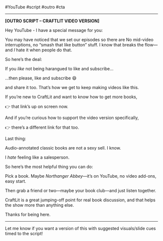 #YouTube #script #outro #cta 

---

**[OUTRO SCRIPT – CRAFTLIT VIDEO VERSION]**

  Hey YouTube - I have a special message for you:
  
You may have noticed that we set our episodes so there are No mid-video interruptions, no “smash that like button” stuff. I know that breaks the flow—and _I_ hate it when people do that.

So here’s the deal:

If you _like_ not being harangued to like and subscribe…

…then please, like and subscribe 😄

and share it too. That’s how we get to keep making videos like this.

  

If you’re new to CraftLit and want to know how to get more books,

👉 that link’s up on screen now.

  

And if you’re curious how to support the video version specifically,

👉 there’s a different link for that too.

  

Last thing:

Audio-annotated classic books are not a sexy sell. I know.

I _hate_ feeling like a salesperson.

So here’s the most helpful thing you can do:

Pick a book. Maybe _Northanger Abbey_—it’s on YouTube, no video add-ons, easy start.

Then grab a friend or two—maybe your book club—and just listen together.

CraftLit is a great jumping-off point for real book discussion, and that helps the show more than anything else.

  

Thanks for being here.

---

Let me know if you want a version of this with suggested visuals/slide cues timed to the script!